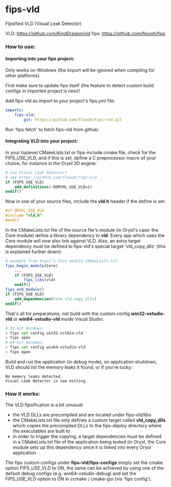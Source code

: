 # fips-vld
Fipsified VLD (Visual Leak Detector)

VLD: https://github.com/KindDragon/vld
fips: https://github.com/floooh/fips

### How to use:

#### Importing into your fips project:

Only works on Windows (the import will be ignored when compiling for
other platforms).

First make sure to update fips itself (the feature to detect 
custom build configs in imported project is new)!

Add fips-vld as import to your project's fips.yml file:

```yaml
imports:
    fips-vld:
        git: https://github.com/floooh/fips-vld.git
```

Run 'fips fetch' to fetch fips-vld from github:

#### Integrating VLD into your project:

In your toplevel CMakeLists.txt or fips-include.cmake file, check for the 
FIPS\_USE\_VLD, and if this is set, define a C preprocessor macro of your
choice, for instance in the Oryol 3D engine:

```cmake
# use Visual Leak Detector?
# see https://github.com/floooh/fips-vld
if (FIPS_USE_VLD)
    add_definitions(-DORYOL_USE_VLD=1)
endif()
```

Now in one of your source files, include the **vld.h** header if the define
is set:

```cpp
#if ORYOL_USE_VLD
#include "vld.h"
#endif
```

In the CMakeLists.txt file of the source file's module (in Oryol's case: the 
Core module) define a library dependency to **vld**. Every app which uses the
Core module will now also link against VLD. Also, an extra target dependency
must be defined to fips-vld's special target 'vld\_copy\_dlls' (this is explained
further down):

```cmake
# example from Oryol's Core module CMakeLists.txt
fips_begin_module(Core)
    ...
    if (FIPS_USE_VLD)
        fips_libs(vld)
    endif()
fips_end_module()
if (FIPS_USE_VLD)
    add_dependencies(Core vld_copy_dlls)
endif()
```

That's all for preparations, not build with the custom config
**win32-vstudio-vld** or **win64-vstudio-vld** inside Visual Studio:

```bash
# 32-bit Windows:
> fips set config win32-vstdio-vld
> fips open
# 64-bit Windows:
> fips set config win64-vstudio-vld
> fips open
```

Build and run the application (in debug mode), on application shutdown, 
VLD should list the memory leaks it found, or if you're lucky:

```
No memory leaks detected.
Visual Leak Detector is now exiting.
```

### How it works:

The VLD fipsification is a bit unusual:

- the VLD DLLs are precompiled and are located under fips-vld/libs
- the CMakeLists.txt file only defines a custom target called **vld\_copy\_dlls** 
which copies the precompiled DLLs to the fips-deploy directory where the
executables are built to
- in order to trigger the copying, a target dependencies must be defined
in a CMakeLists.txt file of the application being tested (in Oryol, the
Core module sets up this dependency since it is linked into every Oryol
application

The fips custom configs under **fips-vld/fips-configs** simply set the
cmake option FIPS\_USE\_VLD to ON, the same can be achieved by using
one of the default debug configs (e.g. win64-vstudio-debug) and 
set the FIPS\_USE\_VLD option to ON in ccmake / cmake-gui (via 'fips config').

